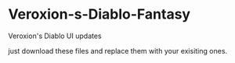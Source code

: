 # Veroxion-s-Diablo-Fantasy
Veroxion's Diablo UI updates

just download these files and replace them with your exisiting ones.
